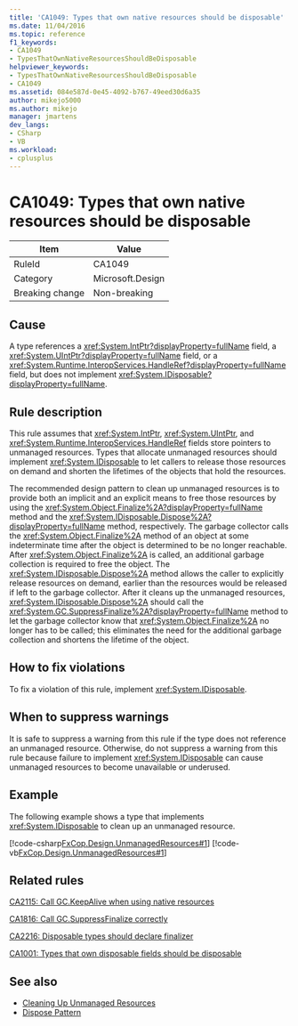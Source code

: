 ```yaml
---
title: 'CA1049: Types that own native resources should be disposable'
ms.date: 11/04/2016
ms.topic: reference
f1_keywords:
- CA1049
- TypesThatOwnNativeResourcesShouldBeDisposable
helpviewer_keywords:
- TypesThatOwnNativeResourcesShouldBeDisposable
- CA1049
ms.assetid: 084e587d-0e45-4092-b767-49eed30d6a35
author: mikejo5000
ms.author: mikejo
manager: jmartens
dev_langs:
- CSharp
- VB
ms.workload:
- cplusplus
---
```

# CA1049: Types that own native resources should be disposable

|Item|Value|
|-|-|
|RuleId|CA1049|
|Category|Microsoft.Design|
|Breaking change|Non-breaking|

## Cause

A type references a <xref:System.IntPtr?displayProperty=fullName> field, a <xref:System.UIntPtr?displayProperty=fullName> field, or a <xref:System.Runtime.InteropServices.HandleRef?displayProperty=fullName> field, but does not implement <xref:System.IDisposable?displayProperty=fullName>.

## Rule description

This rule assumes that <xref:System.IntPtr>, <xref:System.UIntPtr>, and <xref:System.Runtime.InteropServices.HandleRef> fields store pointers to unmanaged resources. Types that allocate unmanaged resources should implement <xref:System.IDisposable> to let callers to release those resources on demand and shorten the lifetimes of the objects that hold the resources.

The recommended design pattern to clean up unmanaged resources is to provide both an implicit and an explicit means to free those resources by using the <xref:System.Object.Finalize%2A?displayProperty=fullName> method and the <xref:System.IDisposable.Dispose%2A?displayProperty=fullName> method, respectively. The garbage collector calls the <xref:System.Object.Finalize%2A> method of an object at some indeterminate time after the object is determined to be no longer reachable. After <xref:System.Object.Finalize%2A> is called, an additional garbage collection is required to free the object. The <xref:System.IDisposable.Dispose%2A> method allows the caller to explicitly release resources on demand, earlier than the resources would be released if left to the garbage collector. After it cleans up the unmanaged resources, <xref:System.IDisposable.Dispose%2A> should call the <xref:System.GC.SuppressFinalize%2A?displayProperty=fullName> method to let the garbage collector know that <xref:System.Object.Finalize%2A> no longer has to be called; this eliminates the need for the additional garbage collection and shortens the lifetime of the object.

## How to fix violations
To fix a violation of this rule, implement <xref:System.IDisposable>.

## When to suppress warnings
It is safe to suppress a warning from this rule if the type does not reference an unmanaged resource. Otherwise, do not suppress a warning from this rule because failure to implement <xref:System.IDisposable> can cause unmanaged resources to become unavailable or underused.

## Example
The following example shows a type that implements <xref:System.IDisposable> to clean up an unmanaged resource.

[!code-csharp[FxCop.Design.UnmanagedResources#1](../code-quality/codesnippet/CSharp/ca1049-types-that-own-native-resources-should-be-disposable_1.cs)]
[!code-vb[FxCop.Design.UnmanagedResources#1](../code-quality/codesnippet/VisualBasic/ca1049-types-that-own-native-resources-should-be-disposable_1.vb)]

## Related rules
[CA2115: Call GC.KeepAlive when using native resources](../code-quality/ca2115.md)

[CA1816: Call GC.SuppressFinalize correctly](/dotnet/fundamentals/code-analysis/quality-rules/ca1816)

[CA2216: Disposable types should declare finalizer](/dotnet/fundamentals/code-analysis/quality-rules/ca2216)

[CA1001: Types that own disposable fields should be disposable](/dotnet/fundamentals/code-analysis/quality-rules/ca1001)

## See also

- [Cleaning Up Unmanaged Resources](/dotnet/standard/garbage-collection/unmanaged)
- [Dispose Pattern](/dotnet/standard/design-guidelines/dispose-pattern)
